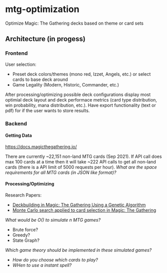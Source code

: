 # mtg-optimization
Optimize Magic: The Gathering decks based on theme or card sets

## Architecture (in progess)
### Frontend
User selection:
 * Preset deck colors/themes (mono red, Izzet, Angels, etc.) or select cards to base deck around
 * Game Legality (Modern, Historic, Commander, etc.)  

After processing/optimizing possible deck configurations display most optimial deck layout and deck performace metrics (card type distribution, win probability, mana distribution, etc.).
Have export functionality (text or pdf) for if the user wants to store results. 
### Backend
#### Getting Data
https://docs.magicthegathering.io/

There are currently ~22,151 non-land MTG cards (Sep 2021). If API call does max 100 cards at a time then it will take ~222 API calls to get all non-land cards (there is a API limit of 5000 requests per hour). *What are the space requirements for all MTG cards (in JSON like format)?* 

#### Processing/Optimizing
Research Papers:
* [Deckbuilding in Magic: The Gathering Using a Genetic Algorithm](https://ntnuopen.ntnu.no/ntnu-xmlui/bitstream/handle/11250/2462429/16274_FULLTEXT.pdf?sequence=1&isAllowed=y)
* [Monte Carlo search applied to card selection in Magic: The Gathering](https://ieeexplore.ieee.org/abstract/document/5286501)

*What would be O() to simulate n MTG games?*
  * Brute force?
  * Greedy?
  * State Graph?
 
*Which game theory should be implemented in these simulated games?*
 * *How do you choose which cards to play?*
 * *WHen to use a instant spell?*
